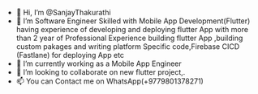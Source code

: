 - 👋 Hi, I’m @SanjayThakurathi
- 👀 I’m  Software Engineer Skilled with Mobile App Development(Flutter) having experience of developing and deploying flutter App with more than 2 year of Professional Experience building flutter App ,building custom pakages and writing platform Specific code,Firebase CICD (Fastlane) for deploying App etc
- 🌱 I’m currently working as a Mobile App Engineer
- 💞️ I’m looking to collaborate on new flutter project,. 
- 📫 You can Contact me on WhatsApp(+9779801378271)

 
